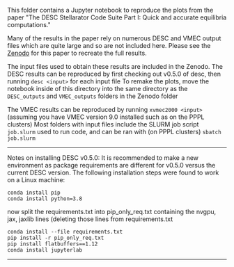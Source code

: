 This folder contains a Jupyter notebook to reproduce the plots from the paper "The DESC Stellarator Code Suite Part I: Quick and accurate equilibria computations." 

Many of the results in the paper rely on numerous DESC and VMEC output files which are quite large and so are not included here. Please see the [Zenodo](https://doi.org/10.5281/zenodo.6539680) for this paper to recreate the full results.

The input files used to obtain these results are included in the Zenodo. 
The DESC results can be reproduced by first checking out v0.5.0 of desc, then running `desc <input>` for each input file
To remake the plots, move the notebook inside of this directory into the same directory as the `DESC_outputs` and `VMEC_outputs` folders in the Zenodo folder 

The VMEC results can be reproduced by running `xvmec2000 <input>` (assuming you have VMEC version 9.0 installed such as on the PPPL clusters)
Most folders with input files include the SLURM job script `job.slurm` used to run code, and can be ran with (on PPPL clusters) `sbatch job.slurm` 

---------------------------------------------------------
Notes on installing DESC v0.5.0: It is recommended to make a new environment as package requirements are different for v0.5.0 versus the current DESC version. The following installation steps were found to work on a Linux machine:

```
conda install pip
conda install python=3.8
```
now split the requirements.txt into pip_only_req.txt containing the nvgpu, jax, jaxlib lines (deleting those lines from requirements.txt
```
conda install --file requirements.txt
pip install -r pip_only_req.txt
pip install flatbuffers==1.12
conda install jupyterlab
```
---------------------------------------------------------
